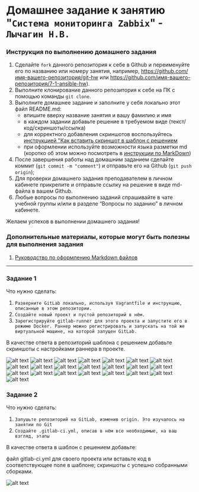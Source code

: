 # Домашнее задание к занятию "`Система мониторинга Zabbix`" - `Лычагин Н.В.`


### Инструкция по выполнению домашнего задания

   1. Сделайте `fork` данного репозитория к себе в Github и переименуйте его по названию или номеру занятия, например, https://github.com/имя-вашего-репозитория/git-hw или  https://github.com/имя-вашего-репозитория/7-1-ansible-hw).
   2. Выполните клонирование данного репозитория к себе на ПК с помощью команды `git clone`.
   3. Выполните домашнее задание и заполните у себя локально этот файл README.md:
      - впишите вверху название занятия и вашу фамилию и имя
      - в каждом задании добавьте решение в требуемом виде (текст/код/скриншоты/ссылка)
      - для корректного добавления скриншотов воспользуйтесь [инструкцией "Как вставить скриншот в шаблон с решением](https://github.com/netology-code/sys-pattern-homework/blob/main/screen-instruction.md)
      - при оформлении используйте возможности языка разметки md (коротко об этом можно посмотреть в [инструкции  по MarkDown](https://github.com/netology-code/sys-pattern-homework/blob/main/md-instruction.md))
   4. После завершения работы над домашним заданием сделайте коммит (`git commit -m "comment"`) и отправьте его на Github (`git push origin`);
   5. Для проверки домашнего задания преподавателем в личном кабинете прикрепите и отправьте ссылку на решение в виде md-файла в вашем Github.
   6. Любые вопросы по выполнению заданий спрашивайте в чате учебной группы и/или в разделе “Вопросы по заданию” в личном кабинете.
   
Желаем успехов в выполнении домашнего задания!
   
### Дополнительные материалы, которые могут быть полезны для выполнения задания

1. [Руководство по оформлению Markdown файлов](https://gist.github.com/Jekins/2bf2d0638163f1294637#Code)

---

### Задание 1

Что нужно сделать:


1. `Разверните GitLab локально, используя Vagrantfile и инструкцию, описанные в этом репозитории.`
2. `Создайте новый проект и пустой репозиторий в нём.`
3. `Зарегистрируйте gitlab-runner для этого проекта и запустите его в режиме Docker. Раннер можно регистрировать и запускать на той же виртуальной машине, на которой запущен GitLab.`


В качестве ответа в репозиторий шаблона с решением добавьте скриншоты с настройками раннера в проекте.

![alt text](https://github.com/Nikich828/task8_03/blob/main/img/img1.png)
![alt text](https://github.com/Nikich828/task8_03/blob/main/img/img2.png)
![alt text](https://github.com/Nikich828/task8_03/blob/main/img/img3.png)
![alt text](https://github.com/Nikich828/task8_03/blob/main/img/img4.png)
![alt text](https://github.com/Nikich828/task8_03/blob/main/img/img5.png)
![alt text](https://github.com/Nikich828/task8_03/blob/main/img/img6.png)
![alt text](https://github.com/Nikich828/task8_03/blob/main/img/img7.png)
![alt text](https://github.com/Nikich828/task8_03/blob/main/img/img8.png)
![alt text](https://github.com/Nikich828/task8_03/blob/main/img/img9.png)
![alt text](https://github.com/Nikich828/task8_03/blob/main/img/img10.png)
![alt text](https://github.com/Nikich828/task8_03/blob/main/img/img11.png)
![alt text](https://github.com/Nikich828/task8_03/blob/main/img/img12.png)
![alt text](https://github.com/Nikich828/task8_03/blob/main/img/img13.png)
![alt text](https://github.com/Nikich828/task8_03/blob/main/img/img14.png)
![alt text](https://github.com/Nikich828/task8_03/blob/main/img/img15.png)
![alt text](https://github.com/Nikich828/task8_03/blob/main/img/img16.png)
![alt text](https://github.com/Nikich828/task8_03/blob/main/img/img17.png)
![alt text](https://github.com/Nikich828/task8_03/blob/main/img/img18.png)
![alt text](https://github.com/Nikich828/task8_03/blob/main/img/img19.png)
![alt text](https://github.com/Nikich828/task8_03/blob/main/img/img20.png)
![alt text](https://github.com/Nikich828/task8_03/blob/main/img/img21.png)
![alt text](https://github.com/Nikich828/task8_03/blob/main/img/img22.png)




### Задание 2

Что нужно сделать:

1. `Запушьте репозиторий на GitLab, изменив origin. Это изучалось на занятии по Git`
2. `Создайте .gitlab-ci.yml, описав в нём все необходимые, на ваш взгляд, этапы`

В качестве ответа в шаблон с решением добавьте:

файл gitlab-ci.yml для своего проекта или вставьте код в соответствующее поле в шаблоне;
скриншоты с успешно собранными сборками.

![alt text](https://github.com/Nikich828/task8_03/blob/main/img/img23.png)